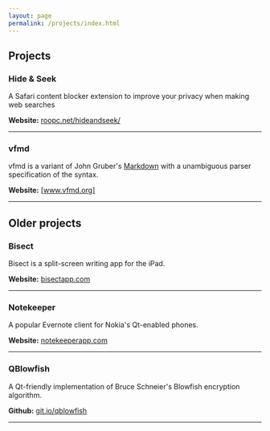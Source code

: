 ```yaml
---
layout: page
permalink: /projects/index.html
---
```


<section markdown="1">

<h2>Projects</h2>

<h3>Hide &amp; Seek</h3>

A Safari content blocker extension to improve your privacy when making web searches

**Website:** [roopc.net/hideandseek/](/hideandseek/ "Hide & Seek")
<hr />

<h3>vfmd</h3>

vfmd is a variant of John Gruber's [Markdown] with a unambiguous parser
specification of the syntax.

**Website:** [www.vfmd.org]
<hr />

[Markdown]: http://www.daringfireball.net/projects/markdown "Markdown"
[www.vfmd.org]: http://www.vfmd.org/ "vfmd: Markdown with a spec"

</section>
<section markdown="1">

<h2>Older projects</h2>

<h3>Bisect</h3>

Bisect is a split-screen writing app for the iPad.

**Website:** [bisectapp.com](http://bisectapp.com "Bisect for iPad")
<hr />

<h3>Notekeeper</h3>

A popular Evernote client for Nokia's Qt-enabled phones.

**Website:** [notekeeperapp.com](http://notekeeperapp.com "Notekeeper")
<hr />

<h3>QBlowfish</h3>

A Qt-friendly implementation of Bruce Schneier's Blowfish encryption
algorithm.

**Github:** [git.io/qblowfish](http://git.io/qblowfish "QBlowfish")
<hr />

</section>
